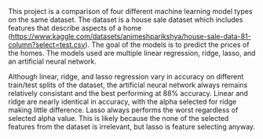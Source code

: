 This project is a comparison of four different machine learning model types on the same dataset. The dataset is a house sale dataset which includes features that describe aspects of a home (https://www.kaggle.com/datasets/animeshparikshya/house-sale-data-81-column?select=test.csv). The goal of the models is to predict the prices of the homes. The models used are multiple linear regression, ridge, lasso, and an artificial neural network. 

Although linear, ridge, and lasso regression vary in accuracy on different train/test splits of the dataset, the artificial neural network always remains relatively consistant and the best performing at 88% accuracy. Linear and ridge are nearly identical in accuracy, with the alpha selected for ridge making little difference. Lasso always performs the worst regardless of selected alpha value. This is likely because the none of the selected features from the dataset is irrelevant, but lasso is feature selecting anyway.
